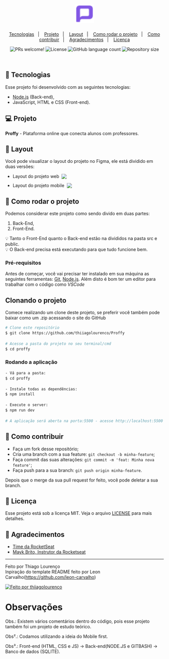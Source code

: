 <h1 align="center">
    <img alt="Proffy" title="Proffy" src="./public/images/favicon.png" width="60px" />
</h1>

<p align="center">
  <a href="#-tecnologias">Tecnologias</a>&nbsp;&nbsp;&nbsp;|&nbsp;&nbsp;&nbsp;
  <a href="#-projeto">Projeto</a>&nbsp;&nbsp;&nbsp;|&nbsp;&nbsp;&nbsp;
  <a href="#-layout">Layout</a>&nbsp;&nbsp;&nbsp;|&nbsp;&nbsp;&nbsp;
  <a href="#-tecnologias">Como rodar o projeto</a>&nbsp;&nbsp;&nbsp;|&nbsp;&nbsp;&nbsp;
  <a href="#-como-rodar-o-projeto">Como contribuir</a>&nbsp;&nbsp;&nbsp;|&nbsp;&nbsp;&nbsp;
  <a href="#-agradecimentos">Agradecimentos</a>&nbsp;&nbsp;&nbsp;|&nbsp;&nbsp;&nbsp;
  <a href="#-licença">Licença</a>
  
</p>

<p align="center">
 <img src="https://img.shields.io/static/v1?label=PRs&message=welcome&color=7159c1&labelColor=000000" alt="PRs welcome!" />

  <img alt="License" src="https://img.shields.io/static/v1?label=license&message=MIT&color=7159c1&labelColor=000000">

  <img alt="GitHub language count" src="https://img.shields.io/github/languages/count/thiiagolourenco/Proffy?color=%2304D361">

  <img alt="Repository size" src="https://img.shields.io/github/repo-size/thiiagolourenco/Proffy">

</p>

<br>

## 🚀 Tecnologias

Esse projeto foi desenvolvido com as seguintes tecnologias:

- [Node.js](https://nodejs.org/en/) (Back-end),
- JavaScript, HTML e CSS (Front-end).

## 💻 Projeto

**Proffy** - Plataforma online que conecta alunos com professores.

## 🔖 Layout

Você pode visualizar o layout do projeto no Figma, ele está dividido em duas versões:

- <div style="display:flex;align-items:center;">
      Layout do projeto web <img src="https://img.shields.io/badge/-Figma-rebeccapurple?&logo=Figma&logoColor=white&link=https://www.notion.so/Layout-Proffy-3d5f45f54ec54ef9b2103565b7cce4e1)" style="margin-left:8px;"/>
  </div>

- <div style="display:flex;align-items:center;margin-top:12px;">
      Layout do projeto mobile <img src="https://img.shields.io/badge/-Figma-purple?&logo=Figma&logoColor=white&link=https://www.notion.so/Layout-Proffy-3d5f45f54ec54ef9b2103565b7cce4e1)" style="margin-left:8px;"/>
  </div>

## 🚀 Como rodar o projeto

Podemos considerar este projeto como sendo divido em duas partes:

1. Back-End,
2. Front-End.

💡 Tanto o Front-End quanto o Back-end estão na divididos na pasta src e public.
<br>
💡 O Back-end precisa está executando para que tudo funcione bem.

### Pré-requisitos

Antes de começar, você vai precisar ter instalado em sua máquina as seguintes ferramentas:
[Git](https://git-scm.com), [Node.js](https://nodejs.org/en/).
Além disto é bom ter um editor para trabalhar com o código como _VSCode_

## Clonando o projeto

Comece realizando um clone deste projeto, se preferir você também pode baixar como um .zip acessando o site do GitHub

```bash
# Clone este repositório
$ git clone https://github.com/thiiagolourenco/Proffy

# Acesse a pasta do projeto no seu terminal/cmd
$ cd proffy
```

### Rodando a aplicação

```bash
- Vá para a pasta:
$ cd proffy

- Instale todas as dependências:
$ npm install

- Execute o server:
$ npm run dev

# A aplicação será aberta na porta:5500 - acesse http://localhost:5500
```

## 🤔 Como contribuir

- Faça um fork desse repositório;
- Cria uma branch com a sua feature: `git checkout -b minha-feature`;
- Faça commit das suas alterações: `git commit -m 'feat: Minha nova feature'`;
- Faça push para a sua branch: `git push origin minha-feature`.

Depois que o merge da sua pull request for feito, você pode deletar a sua branch.

## 📝 Licença

Esse projeto está sob a licença MIT. Veja o arquivo [LICENSE](LICENSE.md) para mais detalhes.

## 🙌 Agradecimentos

- [Time da RocketSeat](https://rocketseat.com.br/)
- [Mayk Brito, Instrutor da Rocketseat](https://github.com/maykbrito)

---

Feito por Thiago Lourenço
<br>
Inpiração do template README feito por Leon Carvalho(https://github.com/leon-carvalho)

<a href="https://www.linkedin.com/in/thiago-lourenço-201053173/">
  <img alt="Feito por thiiagolourenco" src="https://img.shields.io/badge/-LinkedIn-blue?style=flat&logo=Linkedin&logoColor=white&link=https://www.linkedin.com/in/thiago-lourenço-201053173/">
</a>

# Observações

Obs.: Existem vários comentários dentro do código, pois esse projeto também foi um projeto de estudo teórico.

Obs².: Codamos utilizando a ideia do Mobile first.

Obs³.: Front-end (HTML, CSS e JS) -> Back-end(NODE.JS e GITBASH) -> Banco de dados (SQLITE). 
